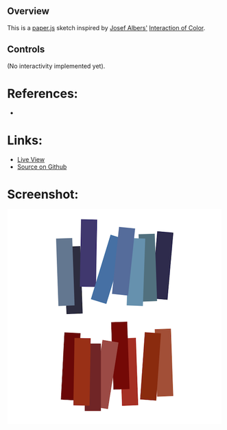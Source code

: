 
## Overview

This is a [paper.js][paperjs-home] sketch inspired by [Josef Albers'][wikipedia-josef-albers] [Interaction of Color][albers-foundation].


## Controls

(No interactivity implemented yet).

# References:
* 

# Links: 

* [Live View][live-view]
* [Source on Github][source-code]

# Screenshot:

![screenshot][screenshot-01]

[paperjs-home]: http://http://paperjs.org/
[source-code]: https://github.com/brianhonohan/sketchbook/tree/master/paperjs/sketch_name/
[live-view]: https://brianhonohan.com/sketchbook/paperjs/sketch_name/
[screenshot-01]: ./screenshot-01.png

[wikipedia-josef-albers]: https://en.wikipedia.org/wiki/Josef_Albers
[albers-foundation]: https://albersfoundation.org/teaching/josef-albers/interaction-of-color/publications/overview/